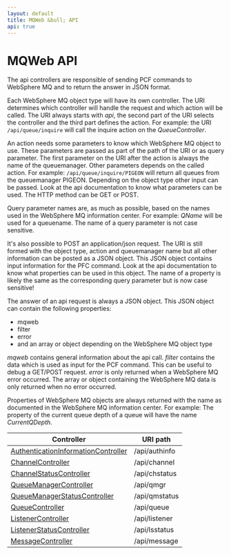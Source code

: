 ```yaml
---
layout: default
title: MQWeb &bull; API
api: true
---
```


MQWeb API
=========

The api controllers are responsible of sending PCF commands to WebSphere MQ 
and to return the answer in JSON format.

Each WebSphere MQ object type will have its own controller. The URI determines 
which controller will handle the request and which action will be called. The 
URI always starts with *api*, the second part of the URI selects the controller 
and the third part defines the action. For example: the URI `/api/queue/inquire` 
will call the inquire action on the *QueueController*. 

An action needs some parameters to know which WebSphere MQ object to use. These 
parameters are passed as part of the path of the URI or as query parameter. 
The first parameter on the URI after the action is always the name of the 
queuemanager. Other parameters depends on the called action.
For example: `/api/queue/inquire/PIGEON` will return all queues from the queuemanager 
PIGEON. Depending on the object type other input can be passed. Look at the api
documentation to know what parameters can be used. The HTTP method can be GET or POST.

Query parameter names are, as much as possible, based on the names used in the
WebSphere MQ information center. For example: *QName* will be used for a queuename.
The name of a query parameter is not case sensitive.

It's also possible to POST an application/json request. The URI is still formed
with the object type, action and queuemanager name but all other information can be
posted as a JSON object. This JSON object contains input information for the PFC 
command. Look at the api documentation to know what properties can be used in 
this object. The name of a property is likely the same as the corresponding 
query parameter but is now case sensitive!

The answer of an api request is always a JSON object. This JSON object can contain the
following properties:

+ mqweb
+ filter
+ error
+ and an array or object depending on the WebSphere MQ object type

*mqweb* contains general information about the api call. *filter* contains the data
which is used as input for the PCF command. This can be useful to debug a GET/POST
request. *error* is only returned when a WebSphere MQ error occurred. The array or
object containing the WebSphere MQ data is only returned when no error occurred.

Properties of WebSphere MQ objects are always returned with the name as documented 
in the WebSphere MQ information center. For example: The property of the current 
queue depth of a queue will have the name *CurrentQDepth*.

|Controller|URI path|
|----------|--------|
|[AuthenticationInformationController](authinfo.html)|/api/authinfo|
|[ChannelController](channel.html)|/api/channel|
|[ChannelStatusController](chstatus.html)|/api/chstatus|
|[QueueManagerController](qmgr.html)|/api/qmgr|
|[QueueManagerStatusController](qmstatus.html)|/api/qmstatus|
|[QueueController](queue.html)|/api/queue|
|[ListenerController](listener.html)|/api/listener|
|[ListenerStatusController](lsstatus.html)|/api/lsstatus|
|[MessageController](message.html)|/api/message|


